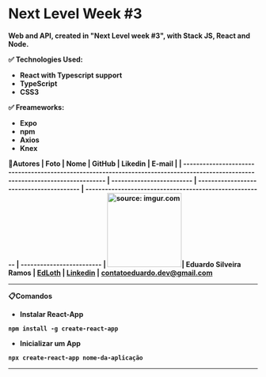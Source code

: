 # Next Level Week #3
<strong>Web and API, created in "Next Level week #3", with Stack JS, React and Node.<strong/>

:white_check_mark: **Technologies Used:**
- React with Typescript support
- TypeScript
- CSS3

:white_check_mark: **Freameworks:**
- Expo
- npm
- Axios
- Knex


 :medal_sports:**Autores**
| Foto                                                                                                                             | Nome                      | GitHub                                   | Likedin                                                 | E-mail                    |
| -------------------------------------------------------------------------------------------------------------------------------- | ------------------------- | ---------------------------------------- | ------------------------------------------------------- | ------------------------- |
<a href="https://imgur.com/DAMZCG5"><img src="https://i.imgur.com/DAMZCG5.jpg" width="150" title="source: imgur.com" /></a>| Eduardo Silveira Ramos | [EdLoth](https://github.com/EdLoth) | [Linkedin](https://www.linkedin.com/in/eduardo-ramos-31413b1a2/) | contatoeduardo.dev@gmail.com

**<hr/>**

:clipboard:**Comandos**

* Instalar React-App

`npm install -g create-react-app`

* Inicializar um App

`npx create-react-app nome-da-aplicação`


**<hr/>**

